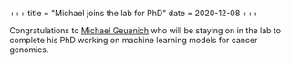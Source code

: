+++
title = "Michael joins the lab for PhD"
date = 2020-12-08
+++

Congratulations to [Michael Geuenich](https://www/camlab.ca/people) who will be staying on in the lab to complete his PhD working on machine learning models for cancer genomics.